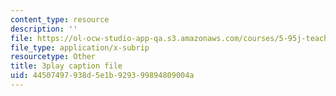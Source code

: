 ```yaml
---
content_type: resource
description: ''
file: https://ol-ocw-studio-app-qa.s3.amazonaws.com/courses/5-95j-teaching-college-level-science-and-engineering-fall-2015/44507497938d5e1b929399894809004a_zoa2pKYp_fk.vtt
file_type: application/x-subrip
resourcetype: Other
title: 3play caption file
uid: 44507497-938d-5e1b-9293-99894809004a
---
```

